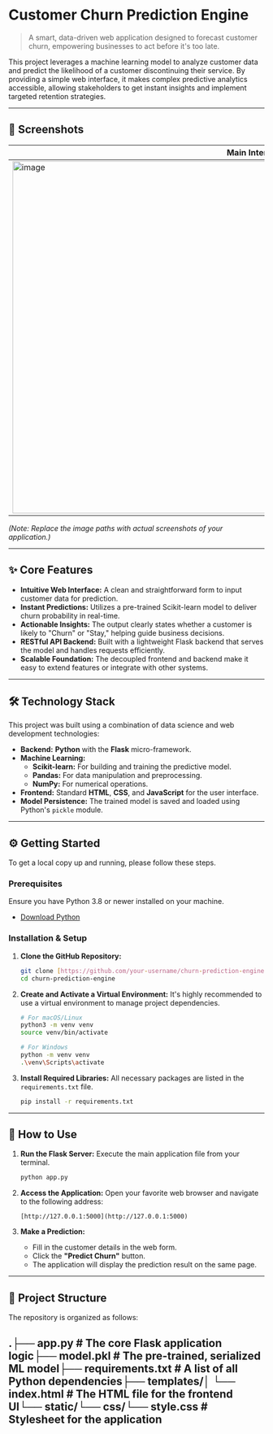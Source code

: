 # Customer Churn Prediction Engine

> A smart, data-driven web application designed to forecast customer churn, empowering businesses to act before it's too late.

This project leverages a machine learning model to analyze customer data and predict the likelihood of a customer discontinuing their service. By providing a simple web interface, it makes complex predictive analytics accessible, allowing stakeholders to get instant insights and implement targeted retention strategies.

---

## 🚀 Screenshots

| Main Interface                                       |
| ---------------------------------------------------- | 
|<img width="957" height="693" alt="image" src="https://github.com/user-attachments/assets/c948f938-399c-4aa6-b214-d216fef5956e" />|

*(Note: Replace the image paths with actual screenshots of your application.)*

---

## ✨ Core Features

-   **Intuitive Web Interface:** A clean and straightforward form to input customer data for prediction.
-   **Instant Predictions:** Utilizes a pre-trained Scikit-learn model to deliver churn probability in real-time.
-   **Actionable Insights:** The output clearly states whether a customer is likely to "Churn" or "Stay," helping guide business decisions.
-   **RESTful API Backend:** Built with a lightweight Flask backend that serves the model and handles requests efficiently.
-   **Scalable Foundation:** The decoupled frontend and backend make it easy to extend features or integrate with other systems.

---

## 🛠️ Technology Stack

This project was built using a combination of data science and web development technologies:

-   **Backend:** **Python** with the **Flask** micro-framework.
-   **Machine Learning:**
    -   **Scikit-learn:** For building and training the predictive model.
    -   **Pandas:** For data manipulation and preprocessing.
    -   **NumPy:** For numerical operations.
-   **Frontend:** Standard **HTML**, **CSS**, and **JavaScript** for the user interface.
-   **Model Persistence:** The trained model is saved and loaded using Python's `pickle` module.

---

## ⚙️ Getting Started

To get a local copy up and running, please follow these steps.

### Prerequisites

Ensure you have Python 3.8 or newer installed on your machine.
-   [Download Python](https://www.python.org/downloads/)

### Installation & Setup

1.  **Clone the GitHub Repository:**
    ```sh
    git clone [https://github.com/your-username/churn-prediction-engine.git](https://github.com/your-username/churn-prediction-engine.git)
    cd churn-prediction-engine
    ```

2.  **Create and Activate a Virtual Environment:**
    It's highly recommended to use a virtual environment to manage project dependencies.
    ```sh
    # For macOS/Linux
    python3 -m venv venv
    source venv/bin/activate

    # For Windows
    python -m venv venv
    .\venv\Scripts\activate
    ```

3.  **Install Required Libraries:**
    All necessary packages are listed in the `requirements.txt` file.
    ```sh
    pip install -r requirements.txt
    ```

---

## 🚀 How to Use

1.  **Run the Flask Server:**
    Execute the main application file from your terminal.
    ```sh
    python app.py
    ```

2.  **Access the Application:**
    Open your favorite web browser and navigate to the following address:
    ```
    [http://127.0.0.1:5000](http://127.0.0.1:5000)
    ```

3.  **Make a Prediction:**
    -   Fill in the customer details in the web form.
    -   Click the **"Predict Churn"** button.
    -   The application will display the prediction result on the same page.

---

## 📁 Project Structure

The repository is organized as follows:

.├── app.py                  # The core Flask application logic├── model.pkl               # The pre-trained, serialized ML model├── requirements.txt        # A list of all Python dependencies├── templates/│   └── index.html          # The HTML file for the frontend UI└── static/└── css/└── style.css       # Stylesheet for the application
---
